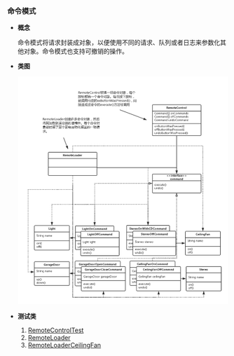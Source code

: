 ### 命令模式

- **概念**
  
  命令模式将请求封装成对象，以便使用不同的请求、队列或者日志来参数化其他对象。命令模式也支持可撤销的操作。
 
- **类图**
  
  ![类图在这里](https://github.com/wzqwsrf/design-patterns/blob/master/pictures/command.png)

- **测试类**

  1. [RemoteControlTest](https://github.com/wzqwsrf/design-patterns/blob/master/src/command/RemoteControlTest.java)
  2. [RemoteLoader](https://github.com/wzqwsrf/design-patterns/blob/master/src/command/RemoteLoader.java)
  3. [RemoteLoaderCeilingFan](https://github.com/wzqwsrf/design-patterns/blob/master/src/command/RemoteLoaderCeilingFan.java)